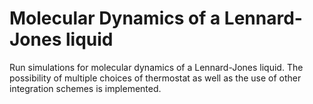 # Molecular Dynamics of a Lennard-Jones liquid
Run simulations for molecular dynamics of a Lennard-Jones liquid. The possibility of multiple choices of thermostat as well as the use of other integration schemes is implemented. 
